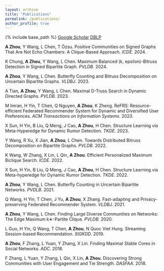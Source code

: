 ```yaml
---
layout: archive
title: "Publications"
permalink: /publications/
author_profile: true
---
```


{% include base_path %}
[Google Scholar](https://scholar.google.com/citations?user=zQSmMZkAAAAJ&hl=en&oi=ao)
[DBLP](https://dblp.org/pid/219/5776.html)

**A Zhou**, Y Wang, L Chen, T Özsu. Positive Communities on Signed Graphs That Are Not Echo Chambers: A Clique-Based Approach. *ICDE*. 2024.

K Chung, **A Zhou**, Y Wang, L Chen. Maximum Balanced (k, epsilon)-Bitruss Detection in Signed Bipartite Graph. *PVLDB*. 2024.

**A Zhou**, Y Wang, L Chen. Butterfly Counting and Bitruss Decomposition on Uncertain Bipartite Graphs. *VLDBJ*. 2023.

A Tian, **A Zhou**, Y Wang, L Chen. Maximal D-Truss Search in Dynamic Directed Graphs. *PVLDB*. 2023.

M Imran, H Yin, T Chen, Q Nguyen, **A Zhou**, K Zheng. ReFRS: Resource-efficient Federated Recommender System for Dynamic and Diversified User Preferences. *ACM Transactions on Information Systems*. 2023.

X Sun, H Yin, B Liu, Q Meng, J Cao, **A Zhou**, H Chen. Structure Learning via Meta-Hyperedge for Dynamic Rumor Detection. *TKDE*. 2023.

Y Wang, R Xu, X Jian, **A Zhou**, L Chen. Towards Distributed Bitruss Decomposition on Bipartite Graphs. *PVLDB*. 2022.

K Wang, W Zhang, X Lin, L Qin, **A Zhou**. Efficient Personalized Maximum Biclique Search. *ICDE*. 2022.

X Sun, H Yin, B Liu, Q Meng, J Cao, **A Zhou**, H Chen. Structure Learning via Meta-hyperedge for Dynamic Rumor Detection. *TKDE*. 2022.

**A Zhou**, Y Wang, L Chen. Butterfly Counting in Uncertain Bipartite Networks. *PVDLB*. 2021.

Q Wang, H Yin, T Chen, J Yu, **A Zhou**, X Zhang. Fast-adapting and Privacy-preserving Federated Recommender System. *VLDBJ*. 2021.

**A Zhou**, Y Wang, L Chen. Finding Large Diverse Communities on Networks: The Edge Maximum k∗-Partite Clique. *PVLDB*. 2020.

L Guo, H Yin, Q Wang, T Chen, **A Zhou**, N Quoc Viet Hung. Streaming Session-based Recommendation. *SIGKDD*. 2019.

**A Zhou**, F Zhang, L Yuan, Y Zhang, X Lin. Finding Maximal Stable Cores in Social Networks. *ADC*. 2018.

F Zhang, L Yuan, Y Zhang, L Qin, X Lin, **A Zhou**. Discovering Strong Communities with User Engagement and Tie Strength. *DASFAA*. 2018.

<!--
{% for post in site.publications reversed %}
  {% include archive-single.html %}
{% endfor %}
-->
